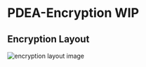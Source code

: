 # PDEA-Encryption WIP

## Encryption Layout
![encryption layout image](https://i.ibb.co/xXnYXHV/Miro-3p-WAg2-Sa-Ua.png)
